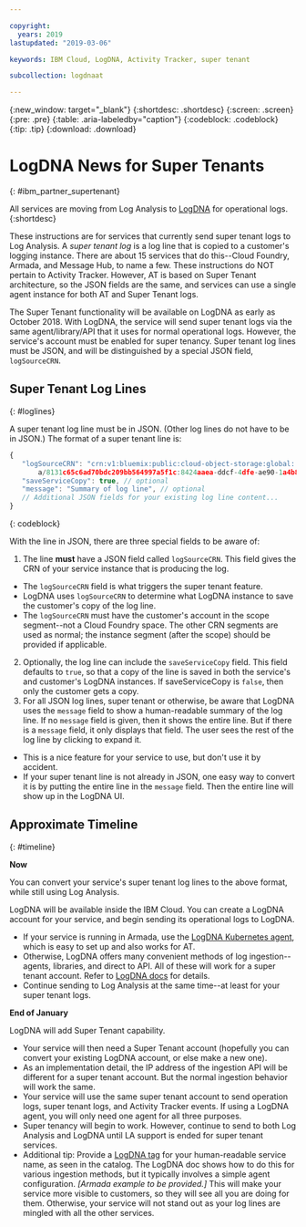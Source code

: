 ```yaml
---

copyright:
  years: 2019
lastupdated: "2019-03-06"

keywords: IBM Cloud, LogDNA, Activity Tracker, super tenant

subcollection: logdnaat

---
```


{:new_window: target="_blank"}
{:shortdesc: .shortdesc}
{:screen: .screen}
{:pre: .pre}
{:table: .aria-labeledby="caption"}
{:codeblock: .codeblock}
{:tip: .tip}
{:download: .download}


# LogDNA News for Super Tenants
{: #ibm_partner_supertenant}

All services are moving from Log Analysis to [LogDNA](https://docs.logdna.com/docs) for operational logs.
{:shortdesc}


These instructions are for services that currently send super tenant logs to Log Analysis. A *super tenant log* is a log line that is copied to a customer's logging instance. There are about 15 services that do this--Cloud Foundry, Armada, and Message Hub, to name a few. These instructions do NOT pertain to Activity Tracker. However, AT is based on Super Tenant architecture, so the JSON fields are the same, and services can use a single agent instance for both AT and Super Tenant logs.

The Super Tenant functionality will be available on LogDNA as early as October 2018. With LogDNA, the service will send super tenant logs via the same agent/library/API that it uses for normal operational logs. However, the service's account must be enabled for super tenancy. Super tenant log lines must be JSON, and will be distinguished by a special JSON field, `logSourceCRN`.

## Super Tenant Log Lines
{: #loglines}

A super tenant log line must be in JSON. (Other log lines do not have to be in JSON.) The format of a super tenant line is:

```javascript
{
   "logSourceCRN": "crn:v1:bluemix:public:cloud-object-storage:global:
       a/8131c65c6ad70bdc209bb564997a5f1c:8424aaea-ddcf-4dfe-ae90-1a4b89e07b86::", // REQUIRED
   "saveServiceCopy": true, // optional
   "message": "Summary of log line", // optional
   // Additional JSON fields for your existing log line content...
}
```
{: codeblock}

With the line in JSON, there are three special fields to be aware of:

1. The line **must** have a JSON field called `logSourceCRN`. This field gives the CRN of your service instance that is producing the log. 
  * The `logSourceCRN` field is what triggers the super tenant feature. 
  * LogDNA uses `logSourceCRN` to determine what LogDNA instance to save the customer's copy of the log line. 
  * The `logSourceCRN` must have the customer's account in the scope segment--not a Cloud Foundry space. The other CRN segments are used as normal; the instance segment (after the scope) should be provided if applicable.
2. Optionally, the log line can include the `saveServiceCopy` field. This field defaults to `true`, so that a copy of the line is saved in both the service's and customer's LogDNA instances.  If saveServiceCopy is `false`, then only the customer gets a copy.
3. For all JSON log lines, super tenant or otherwise, be aware that LogDNA uses the `message` field to show a human-readable summary of the log line. If no `message` field is given, then it shows the entire line. But if there is a `message` field, it only displays that field. The user sees the rest of the log line by clicking to expand it. 
  * This is a nice feature for your service to use, but don't use it by accident.
  * If your super tenant line is not already in JSON, one easy way to convert it is by putting the entire line in the `message` field. Then the entire line will show up in the LogDNA UI.

## Approximate Timeline
{: #timeline}

**Now**

You can convert your service's super tenant log lines to the above format, while still using Log Analysis.

LogDNA will be available inside the IBM Cloud. You can create a LogDNA account for your service, and begin sending its operational logs to LogDNA.
* If your service is running in Armada, use the [LogDNA Kubernetes agent](https://docs.logdna.com/docs/kubernetes), which is easy to set up and also works for AT.
* Otherwise, LogDNA offers many convenient methods of log ingestion--agents, libraries, and direct to API.  All of these will work for a super tenant account. Refer to [LogDNA docs](https://docs.logdna.com/docs) for details.
* Continue sending to Log Analysis at the same time--at least for your super tenant logs.


**End of January** 

LogDNA will add Super Tenant capability.
* Your service will then need a Super Tenant account (hopefully you can convert your existing LogDNA account, or else make a new one).
* As an implementation detail, the IP address of the ingestion API will be different for a super tenant account. But the normal ingestion behavior will work the same.
* Your service will use the same super tenant account to send operation logs, super tenant logs, and Activity Tracker events. If using a LogDNA agent, you will only need one agent for all three purposes.
* Super tenancy will begin to work. However, continue to send to both Log Analysis and LogDNA until LA support is ended for super tenant services.
* Additional tip: Provide a [LogDNA tag](https://docs.logdna.com/docs/ingestion#section-tags) for your human-readable service name, as seen in the catalog. The LogDNA doc shows how to do this for various ingestion methods, but it typically involves a simple agent configuration. *[Armada example to be provided.]* This will make your service more visible to customers, so they will see all you are doing for them. Otherwise, your service will not stand out as your log lines are mingled with all the other services.
